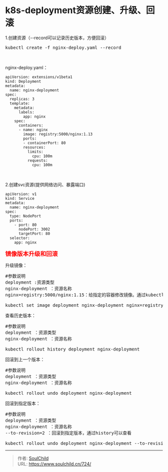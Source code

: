 # k8s-deployment资源创建、升级、回滚

<!--more-->
1.创建资源（--record可以记录历史版本，方便回滚）
<pre>kubectl create -f nginx-deploy.yaml --record</pre>
&nbsp;

nginx-deploy.yaml：
<pre class="line-numbers" data-start="1"><code class="language-bash">apiVersion: extensions/v1beta1
kind: Deployment
metadata:
  name: nginx-deployment
spec:
  replicas: 3
  template:
    metadata:
      labels:
        app: nginx
    spec:
      containers:
      - name: nginx
        image: registry:5000/nginx:1.13
        ports:
        - containerPort: 80
        resources:
          limits:
            cpu: 100m
          requests:
            cpu: 100m</code></pre>
&nbsp;

2.创建svc资源(提供网络访问、暴露端口)
<pre class="line-numbers" data-start="1"><code class="language-bash">apiVersion: v1
kind: Service
metadata:
  name: nginx-deployment
spec:
  type: NodePort
  ports:
    - port: 80
      nodePort: 3002
      targetPort: 80
  selector:
    app: nginx</code></pre>
<span style="color: #ff0000; font-size: 14pt;"><strong>镜像版本升级和回滚</strong></span>

升级镜像：
<pre>#参数说明
deployment :资源类型
nginx-deployment ：资源名称
nginx=registry:5000/nginx:1.15：给指定的容器修改镜像。通过kubectl get rs -o wide查看CONTAINER(S)中容器的名称

kubectl set image deployment nginx-deployment nginx=registry:5000/nginx:1.15</pre>
查看历史版本：
<pre>#参数说明
deployment ：资源类型
nginx-deployment ：资源名称

kubectl rollout history deployment nginx-deployment</pre>
回滚到上一个版本：
<pre>#参数说明
deployment ：资源类型
nginx-deployment ：资源名称

kubectl rollout undo deployment nginx-deployment</pre>
回滚到指定版本：
<pre>#参数说明
deployment ：资源类型
nginx-deployment ：资源名称
--to-revision=2 ：回滚到指定版本，通过history可以查看

kubectl rollout undo deployment nginx-deployment --to-revision=2</pre>


---

> 作者: [SoulChild](https://www.soulchild.cn)  
> URL: https://www.soulchild.cn/724/  

